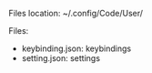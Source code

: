 Files location:
~/.config/Code/User/

Files:
- keybinding.json: keybindings
- setting.json: settings
